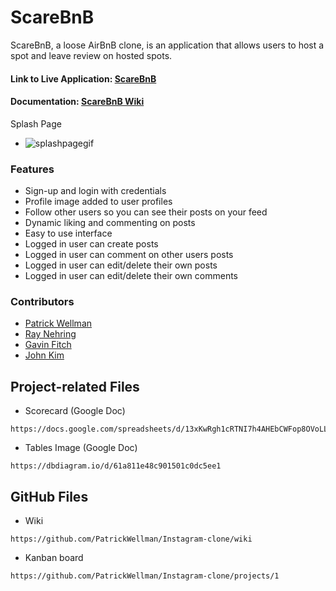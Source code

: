# ScareBnB #

ScareBnB, a loose AirBnB clone, is an application that allows users to host a spot and leave review on hosted spots.

<h4> Link to Live Application: <a href=https://scare-bnb-app.herokuapp.com/>ScareBnB</a></h4>
<h4> Documentation: <a href="https://github.com/Rayn89/scare-bnb/wiki">ScareBnB Wiki</a></h4>

Splash Page

* ![splashpagegif](https://res.cloudinary.com/deaekdi5y/image/upload/v1640803830/updated_splash_zov2ln.gif)

### Features ###

* Sign-up and login with credentials
* Profile image added to user profiles
* Follow other users so you can see their posts on your feed
* Dynamic liking and commenting on posts
* Easy to use interface
* Logged in user can create posts
* Logged in user can comment on other users posts
* Logged in user can edit/delete their own posts
* Logged in user can edit/delete their own comments



<h3>Contributors</h3>
<ul>
  <li>
    <a href=https://github.com/patrickwellman>Patrick Wellman</a></li>
  <li>
    <a href=https://github.com/Rayn89>Ray Nehring</a></li>
  <li>
    <a href=https://github.com/gavinfitch>Gavin Fitch</a></li>
  <li>
    <a href=https://github.com/cloudiosx>John Kim</a></li>
</ul>

## Project-related Files ##


* Scorecard (Google Doc)

```
https://docs.google.com/spreadsheets/d/13xKwRgh1cRTNI7h4AHEbCWFop8OVoLLfDrsmeyErqJk/edit#gid=1927083016
```

* Tables Image (Google Doc)

```
https://dbdiagram.io/d/61a811e48c901501c0dc5ee1
```

## GitHub Files ##

* Wiki

```
https://github.com/PatrickWellman/Instagram-clone/wiki
```

* Kanban board

```
https://github.com/PatrickWellman/Instagram-clone/projects/1
```

